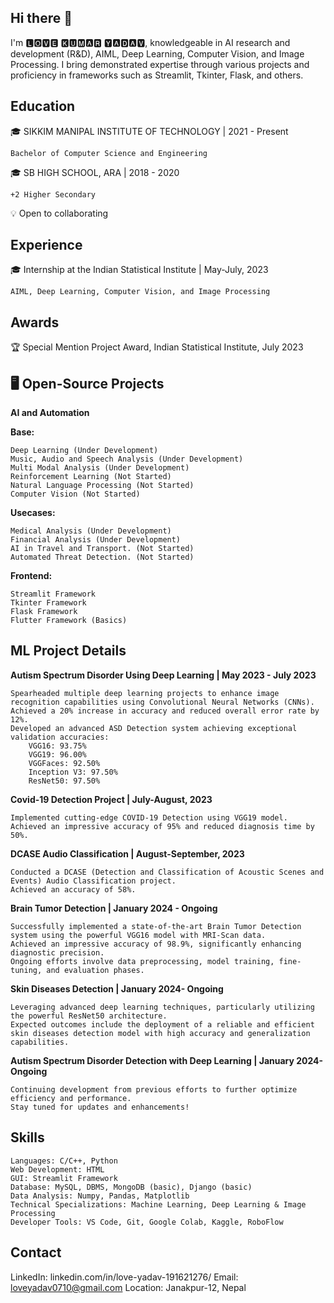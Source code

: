 ## Hi there 👋

I'm 🅻🅾🆅🅴 🅺🆄🅼🅰🆁 🆈🅰🅳🅰🆅, knowledgeable in AI research and development (R&D), AIML, Deep Learning, Computer Vision, and Image Processing. I bring demonstrated expertise through various projects and proficiency in frameworks such as Streamlit, Tkinter, Flask, and others.


## Education

🎓 SIKKIM MANIPAL INSTITUTE OF TECHNOLOGY | 2021 - Present

    Bachelor of Computer Science and Engineering

🎓 SB HIGH SCHOOL, ARA | 2018 - 2020

    +2 Higher Secondary

💡 Open to collaborating

## Experience

🎓 Internship at the Indian Statistical Institute | May-July, 2023

    AIML, Deep Learning, Computer Vision, and Image Processing
    
## Awards

🏆 Special Mention Project Award, Indian Statistical Institute, July 2023
      

## 🖥️ Open-Source Projects
**AI and Automation**

**Base:**

    Deep Learning (Under Development)
    Music, Audio and Speech Analysis (Under Development)
    Multi Modal Analysis (Under Development)
    Reinforcement Learning (Not Started)
    Natural Language Processing (Not Started)
    Computer Vision (Not Started)

**Usecases:**

    Medical Analysis (Under Development)
    Financial Analysis (Under Development)
    AI in Travel and Transport. (Not Started)
    Automated Threat Detection. (Not Started)

**Frontend:**

    Streamlit Framework
    Tkinter Framework
    Flask Framework
    Flutter Framework (Basics)

## ML Project Details

**Autism Spectrum Disorder Using Deep Learning | May 2023 - July 2023**

    Spearheaded multiple deep learning projects to enhance image recognition capabilities using Convolutional Neural Networks (CNNs).
    Achieved a 20% increase in accuracy and reduced overall error rate by 12%.
    Developed an advanced ASD Detection system achieving exceptional validation accuracies:
        VGG16: 93.75%
        VGG19: 96.00%
        VGGFaces: 92.50%
        Inception V3: 97.50%
        ResNet50: 97.50%

**Covid-19 Detection Project | July-August, 2023**

    Implemented cutting-edge COVID-19 Detection using VGG19 model.
    Achieved an impressive accuracy of 95% and reduced diagnosis time by 50%.

**DCASE Audio Classification | August-September, 2023**

    Conducted a DCASE (Detection and Classification of Acoustic Scenes and Events) Audio Classification project.
    Achieved an accuracy of 58%.

**Brain Tumor Detection | January 2024 - Ongoing**

    Successfully implemented a state-of-the-art Brain Tumor Detection system using the powerful VGG16 model with MRI-Scan data.
    Achieved an impressive accuracy of 98.9%, significantly enhancing diagnostic precision.
    Ongoing efforts involve data preprocessing, model training, fine-tuning, and evaluation phases.

**Skin Diseases Detection | January 2024- Ongoing**

    Leveraging advanced deep learning techniques, particularly utilizing the powerful ResNet50 architecture.
    Expected outcomes include the deployment of a reliable and efficient skin diseases detection model with high accuracy and generalization capabilities.

**Autism Spectrum Disorder Detection with Deep Learning | January 2024- Ongoing**

    Continuing development from previous efforts to further optimize efficiency and performance.
    Stay tuned for updates and enhancements!

## Skills

    Languages: C/C++, Python
    Web Development: HTML
    GUI: Streamlit Framework
    Database: MySQL, DBMS, MongoDB (basic), Django (basic)
    Data Analysis: Numpy, Pandas, Matplotlib
    Technical Specializations: Machine Learning, Deep Learning & Image Processing
    Developer Tools: VS Code, Git, Google Colab, Kaggle, RoboFlow

## Contact
LinkedIn: linkedin.com/in/love-yadav-191621276/
Email: loveyadav0710@gmail.com
Location: Janakpur-12, Nepal


